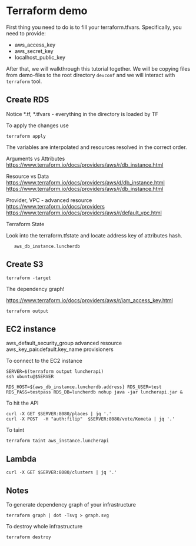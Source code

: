 # Terraform demo
First thing you need to do is to fill your terraform.tfvars. Specifically, you need to provide:
 * aws_access_key
 * aws_secret_key
 * localhost_public_key
 
After that, we will walkthrough this tutorial together. We will be copying files from demo-files to the root
directory `devconf` and we will interact with `terraform` tool.

## Create RDS 

Notice *.tf, *.tfvars - everything in the directory is loaded by TF

To apply the changes use
```
terraform apply 
```

The variables are interpolated and resources resolved in the correct order.

Arguments vs Attributes
     https://www.terraform.io/docs/providers/aws/r/db_instance.html  
     
Resource vs Data
    https://www.terraform.io/docs/providers/aws/d/db_instance.html
    https://www.terraform.io/docs/providers/aws/r/db_instance.html
   
Provider, VPC - advanced resource 
  https://www.terraform.io/docs/providers
  https://www.terraform.io/docs/providers/aws/r/default_vpc.html

Terraform State

Look into the terraform.tfstate and locate address key of attributes hash.
```
   aws_db_instance.luncherdb
```
   
## Create S3

```
terraform -target 
```

The dependency graph!

https://www.terraform.io/docs/providers/aws/r/iam_access_key.html

```
terraform output
```

## EC2 instance
aws_default_security_group advanced resource 
aws_key_pair.default.key_name
provisioners

To connect to the EC2 instance

```
SERVER=$(terraform output luncherapi)
ssh ubuntu@$SERVER
```

```
RDS_HOST=${aws_db_instance.luncherdb.address} RDS_USER=test RDS_PASS=testpass RDS_DB=luncherdb nohup java -jar luncherapi.jar &
```

To hit the API
```
curl -X GET $SERVER:8080/places | jq '.'
curl -X POST  -H "auth:filip"  $SERVER:8080/vote/Kometa | jq '.'
```

To taint
```
terraform taint aws_instance.luncherapi
```

## Lambda 
```
curl -X GET $SERVER:8080/clusters | jq '.'
```

## Notes
To generate dependency graph of your infrastructure
```
terraform graph | dot -Tsvg > graph.svg
```

To destroy whole infrastructure
```
terraform destroy
```
